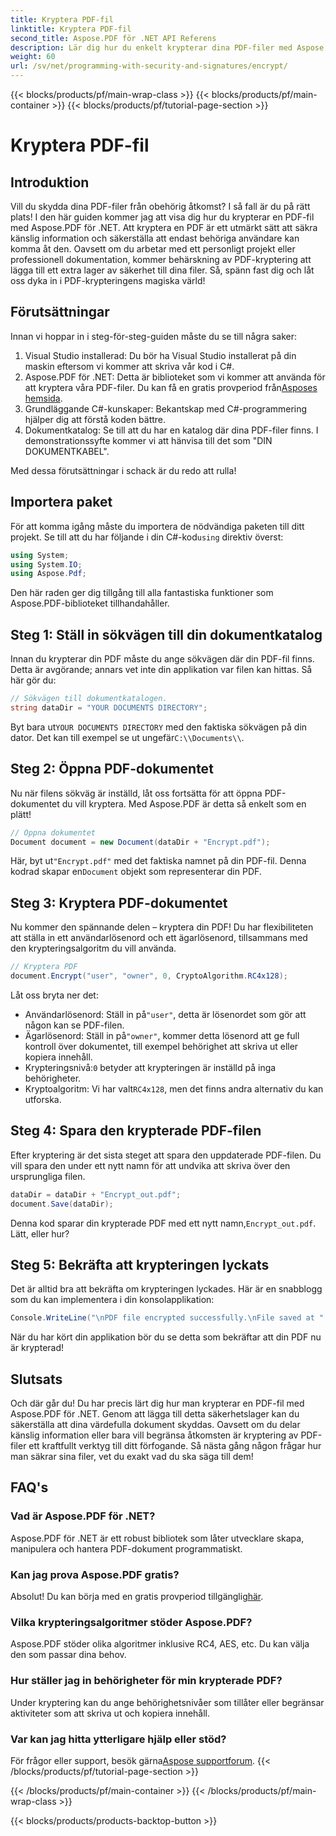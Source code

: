 ```yaml
---
title: Kryptera PDF-fil
linktitle: Kryptera PDF-fil
second_title: Aspose.PDF för .NET API Referens
description: Lär dig hur du enkelt krypterar dina PDF-filer med Aspose.PDF för .NET. Säkra känslig information med vår enkla steg-för-steg-guide.
weight: 60
url: /sv/net/programming-with-security-and-signatures/encrypt/
---
```


{{< blocks/products/pf/main-wrap-class >}}
{{< blocks/products/pf/main-container >}}
{{< blocks/products/pf/tutorial-page-section >}}

# Kryptera PDF-fil

## Introduktion

Vill du skydda dina PDF-filer från obehörig åtkomst? I så fall är du på rätt plats! I den här guiden kommer jag att visa dig hur du krypterar en PDF-fil med Aspose.PDF för .NET. Att kryptera en PDF är ett utmärkt sätt att säkra känslig information och säkerställa att endast behöriga användare kan komma åt den. Oavsett om du arbetar med ett personligt projekt eller professionell dokumentation, kommer behärskning av PDF-kryptering att lägga till ett extra lager av säkerhet till dina filer. Så, spänn fast dig och låt oss dyka in i PDF-krypteringens magiska värld!

## Förutsättningar

Innan vi hoppar in i steg-för-steg-guiden måste du se till några saker:

1. Visual Studio installerad: Du bör ha Visual Studio installerat på din maskin eftersom vi kommer att skriva vår kod i C#.
2.  Aspose.PDF för .NET: Detta är biblioteket som vi kommer att använda för att kryptera våra PDF-filer. Du kan få en gratis provperiod från[Asposes hemsida](https://releases.aspose.com/).
3. Grundläggande C#-kunskaper: Bekantskap med C#-programmering hjälper dig att förstå koden bättre.
4. Dokumentkatalog: Se till att du har en katalog där dina PDF-filer finns. I demonstrationssyfte kommer vi att hänvisa till det som "DIN DOKUMENTKABEL".

Med dessa förutsättningar i schack är du redo att rulla!

## Importera paket

 För att komma igång måste du importera de nödvändiga paketen till ditt projekt. Se till att du har följande i din C#-kod`using` direktiv överst:

```csharp
using System;
using System.IO;
using Aspose.Pdf;
```

Den här raden ger dig tillgång till alla fantastiska funktioner som Aspose.PDF-biblioteket tillhandahåller.

## Steg 1: Ställ in sökvägen till din dokumentkatalog

Innan du krypterar din PDF måste du ange sökvägen där din PDF-fil finns. Detta är avgörande; annars vet inte din applikation var filen kan hittas. Så här gör du:

```csharp
// Sökvägen till dokumentkatalogen.
string dataDir = "YOUR DOCUMENTS DIRECTORY";
```

 Byt bara ut`YOUR DOCUMENTS DIRECTORY` med den faktiska sökvägen på din dator. Det kan till exempel se ut ungefär`C:\\Documents\\`.

## Steg 2: Öppna PDF-dokumentet

Nu när filens sökväg är inställd, låt oss fortsätta för att öppna PDF-dokumentet du vill kryptera. Med Aspose.PDF är detta så enkelt som en plätt!

```csharp
// Öppna dokumentet
Document document = new Document(dataDir + "Encrypt.pdf");
```

 Här, byt ut`"Encrypt.pdf"` med det faktiska namnet på din PDF-fil. Denna kodrad skapar en`Document` objekt som representerar din PDF.

## Steg 3: Kryptera PDF-dokumentet

Nu kommer den spännande delen – kryptera din PDF! Du har flexibiliteten att ställa in ett användarlösenord och ett ägarlösenord, tillsammans med den krypteringsalgoritm du vill använda.

```csharp
// Kryptera PDF
document.Encrypt("user", "owner", 0, CryptoAlgorithm.RC4x128);
```

Låt oss bryta ner det:
-  Användarlösenord: Ställ in på`"user"`, detta är lösenordet som gör att någon kan se PDF-filen.
-  Ägarlösenord: Ställ in på`"owner"`, kommer detta lösenord att ge full kontroll över dokumentet, till exempel behörighet att skriva ut eller kopiera innehåll.
-  Krypteringsnivå:`0` betyder att krypteringen är inställd på inga behörigheter.
-  Kryptoalgoritm: Vi har valt`RC4x128`, men det finns andra alternativ du kan utforska.

## Steg 4: Spara den krypterade PDF-filen

Efter kryptering är det sista steget att spara den uppdaterade PDF-filen. Du vill spara den under ett nytt namn för att undvika att skriva över den ursprungliga filen.

```csharp
dataDir = dataDir + "Encrypt_out.pdf";
document.Save(dataDir);
```

 Denna kod sparar din krypterade PDF med ett nytt namn,`Encrypt_out.pdf`. Lätt, eller hur?

## Steg 5: Bekräfta att krypteringen lyckats

Det är alltid bra att bekräfta om krypteringen lyckades. Här är en snabblogg som du kan implementera i din konsolapplikation:

```csharp
Console.WriteLine("\nPDF file encrypted successfully.\nFile saved at " + dataDir);
```

När du har kört din applikation bör du se detta som bekräftar att din PDF nu är krypterad!

## Slutsats

Och där går du! Du har precis lärt dig hur man krypterar en PDF-fil med Aspose.PDF för .NET. Genom att lägga till detta säkerhetslager kan du säkerställa att dina värdefulla dokument skyddas. Oavsett om du delar känslig information eller bara vill begränsa åtkomsten är kryptering av PDF-filer ett kraftfullt verktyg till ditt förfogande. Så nästa gång någon frågar hur man säkrar sina filer, vet du exakt vad du ska säga till dem!

## FAQ's

### Vad är Aspose.PDF för .NET?
Aspose.PDF för .NET är ett robust bibliotek som låter utvecklare skapa, manipulera och hantera PDF-dokument programmatiskt.

### Kan jag prova Aspose.PDF gratis?
 Absolut! Du kan börja med en gratis provperiod tillgänglig[här](https://releases.aspose.com/).

### Vilka krypteringsalgoritmer stöder Aspose.PDF?
Aspose.PDF stöder olika algoritmer inklusive RC4, AES, etc. Du kan välja den som passar dina behov.

### Hur ställer jag in behörigheter för min krypterade PDF?
Under kryptering kan du ange behörighetsnivåer som tillåter eller begränsar aktiviteter som att skriva ut och kopiera innehåll.

### Var kan jag hitta ytterligare hjälp eller stöd?
 För frågor eller support, besök gärna[Aspose supportforum](https://forum.aspose.com/c/pdf/10).
{{< /blocks/products/pf/tutorial-page-section >}}

{{< /blocks/products/pf/main-container >}}
{{< /blocks/products/pf/main-wrap-class >}}

{{< blocks/products/products-backtop-button >}}
